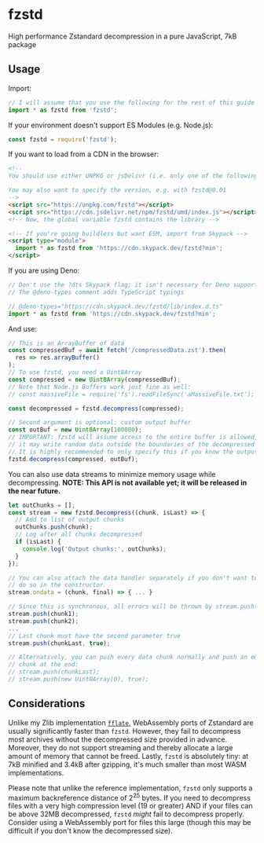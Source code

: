 # fzstd
High performance Zstandard decompression in a pure JavaScript, 7kB package

## Usage

Import:
```js
// I will assume that you use the following for the rest of this guide
import * as fzstd from 'fzstd';
```

If your environment doesn't support ES Modules (e.g. Node.js):
```js
const fzstd = require('fzstd');
```

If you want to load from a CDN in the browser:
```html
<!--
You should use either UNPKG or jsDelivr (i.e. only one of the following)

You may also want to specify the version, e.g. with fzstd@0.01
-->
<script src="https://unpkg.com/fzstd"></script>
<script src="https://cdn.jsdelivr.net/npm/fzstd/umd/index.js"></script>
<!-- Now, the global variable fzstd contains the library -->

<!-- If you're going buildless but want ESM, import from Skypack -->
<script type="module">
  import * as fzstd from 'https://cdn.skypack.dev/fzstd?min';
</script>
```

If you are using Deno:
```js
// Don't use the ?dts Skypack flag; it isn't necessary for Deno support
// The @deno-types comment adds TypeScript typings

// @deno-types="https://cdn.skypack.dev/fzstd/lib/index.d.ts"
import * as fzstd from 'https://cdn.skypack.dev/fzstd?min';
```

And use:
```js
// This is an ArrayBuffer of data
const compressedBuf = await fetch('/compressedData.zst').then(
  res => res.arrayBuffer()
);
// To use fzstd, you need a Uint8Array
const compressed = new Uint8Array(compressedBuf);
// Note that Node.js Buffers work just fine as well:
// const massiveFile = require('fs').readFileSync('aMassiveFile.txt');

const decompressed = fzstd.decompress(compressed);

// Second argument is optional: custom output buffer
const outBuf = new Uint8Array(100000);
// IMPORTANT: fzstd will assume access to the entire buffer is allowed, i.e.
// it may write random data outside the boundaries of the decompressed result.
// It is highly recommended to only specify this if you know the output size.
fzstd.decompress(compressed, outBuf);
```

You can also use data streams to minimize memory usage while decompressing.
**NOTE: This API is not available yet; it will be released in the near future.**
```js
let outChunks = [];
const stream = new fzstd.Decompress((chunk, isLast) => {
  // Add to list of output chunks
  outChunks.push(chunk);
  // Log after all chunks decompressed
  if (isLast) {
    console.log('Output chunks:', outChunks);
  }
});

// You can also attach the data handler separately if you don't want to
// do so in the constructor.
stream.ondata = (chunk, final) => { ... }

// Since this is synchronous, all errors will be thrown by stream.push()
stream.push(chunk1);
stream.push(chunk2);
...
// Last chunk must have the second parameter true
stream.push(chunkLast, true);

// Alternatively, you can push every data chunk normally and push an empty
// chunk at the end:
// stream.push(chunkLast);
// stream.push(new Uint8Array(0), true);
```

## Considerations
Unlike my Zlib implementation [`fflate`](https://github.com/101arrowz/fflate), WebAssembly ports of Zstandard are usually significantly faster than `fzstd`. However, they fail to decompress most archives without the decompressed size provided in advance. Moreover, they do not support streaming and thereby allocate a large amount of memory that cannot be freed. Lastly, `fzstd` is absolutely tiny: at 7kB minified and 3.4kB after gzipping, it's much smaller than most WASM implementations.

Please note that unlike the reference implementation, `fzstd` only supports a maximum backreference distance of 2<sup>25</sup> bytes. If you need to decompress files with a very high compression level (19 or greater) AND if your files can be above 32MB decompressed, `fzstd` *might* fail to decompress properly. Consider using a WebAssembly port for files this large (though this may be difficult if you don't know the decompressed size).